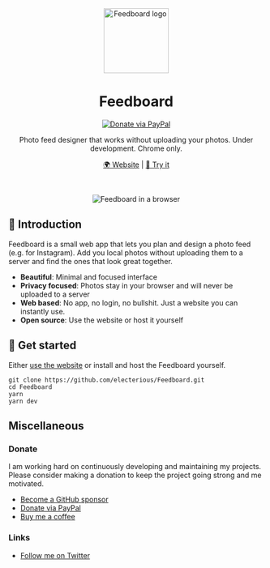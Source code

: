 <div align="center">

<img src="https://s.electerious.com/images/feedboard/icon.png" title="Feedboard" alt="Feedboard logo" width="128">

# Feedboard

[![Donate via PayPal](https://img.shields.io/badge/paypal-donate-009cde.svg)](https://www.paypal.com/cgi-bin/webscr?cmd=_s-xclick&hosted_button_id=CYKBESW577YWE)

Photo feed designer that works without uploading your photos. Under development. Chrome only.

[🌍 Website](https://feedboard.vercel.app) | [🔮 Try it](https://feedboard.vercel.app)

<br/>

![Feedboard in a browser](https://s.electerious.com/images/feedboard/readme.png)

</div>

## 👋 Introduction

Feedboard is a small web app that lets you plan and design a photo feed (e.g. for Instagram). Add you local photos without uploading them to a server and find the ones that look great together.

- **Beautiful**: Minimal and focused interface
- **Privacy focused**: Photos stay in your browser and will never be uploaded to a server
- **Web based**: No app, no login, no bullshit. Just a website you can instantly use.
- **Open source**: Use the website or host it yourself

## 🚀 Get started

Either [use the website](https://feedboard.vercel.app) or install and host the Feedboard yourself.

```
git clone https://github.com/electerious/Feedboard.git
cd Feedboard
yarn
yarn dev
```

## Miscellaneous

### Donate

I am working hard on continuously developing and maintaining my projects. Please consider making a donation to keep the project going strong and me motivated.

- [Become a GitHub sponsor](https://github.com/sponsors/electerious)
- [Donate via PayPal](https://paypal.me/electerious)
- [Buy me a coffee](https://www.buymeacoffee.com/electerious)

### Links

- [Follow me on Twitter](https://twitter.com/electerious)